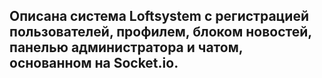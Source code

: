 ## Описана система Loftsystem с регистрацией пользователей, профилем, блоком новостей, панелью администратора и чатом, основанном на Socket.io.
